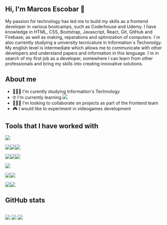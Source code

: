 ## Hi, I'm Marcos Escobar 👋
  My passion for technology has led me to build my skills as a frontend developer in various bootcamps, such as Coderhouse and Udemy. I have knowledge in HTML, CSS, Bootstrap, Javascript, React, Git, GitHub and Firebase; as well as making, reparations and optmization of computers. I´m also currently studying a university tecnicature in Information´s Techonolgy. My english level is intermediate which allows me to communicate with other developers and understand papers and information in this lenguage. I´m in search of my first job as a developer, somewhere I can learn from other professionals and bring my skills into creating innovative solutions.

## About me
- 👨🏻‍🎓 I'm curently studying Information's Technology
- 🤓 I'm currently learning <img src="https://img.shields.io/badge/c%23-%23239120.svg?style=for-the-badge&logo=csharp&logoColor=white">
- 👨🏻‍💻 I'm looking to collaborate on projects as part of the frontend team
- 🎮 I would like to experiment in videogames development
## Tools that I have worked with

<img src="https://img.shields.io/badge/html5-%23E34F26.svg?style=for-the-badge&logo=html5&logoColor=white">

<img src="https://img.shields.io/badge/css3-%231572B6.svg?style=for-the-badge&logo=css3&logoColor=white"><img src="https://img.shields.io/badge/SASS-hotpink.svg?style=for-the-badge&logo=SASS&logoColor=white"><img src="https://img.shields.io/badge/bootstrap-%238511FA.svg?style=for-the-badge&logo=bootstrap&logoColor=white">

<img src="https://img.shields.io/badge/javascript-%23323330.svg?style=for-the-badge&logo=javascript&logoColor=%23F7DF1E"><img src="https://img.shields.io/badge/react-%2320232a.svg?style=for-the-badge&logo=react&logoColor=%2361DAFB"><img src="https://img.shields.io/badge/jquery-%230769AD.svg?style=for-the-badge&logo=jquery&logoColor=white">

<img src="https://img.shields.io/badge/firebase-a08021?style=for-the-badge&logo=firebase&logoColor=ffcd34">

<img src="https://img.shields.io/badge/Visual%20Studio%20Code-0078d7.svg?style=for-the-badge&logo=visual-studio-code&logoColor=white"><img src="https://img.shields.io/badge/Visual%20Studio-5C2D91.svg?style=for-the-badge&logo=visual-studio&logoColor=white">

<img src="https://img.shields.io/badge/git-%23F05033.svg?style=for-the-badge&logo=git&logoColor=white"><img src="https://img.shields.io/badge/github-%23121011.svg?style=for-the-badge&logo=github&logoColor=white">



## GitHub stats
<br>
<img src="https://github-readme-stats.vercel.app/api/top-langs/?username=mgnemoto&theme=algolia">
<img src="https://github-readme-stats.vercel.app/api?username=mgnemoto&theme=algolia">
<img src="https://github-readme-streak-stats.herokuapp.com?user=mgnemoto&theme=algolia&date_format=M%20j%5B%2C%20Y%5D">
<br>

